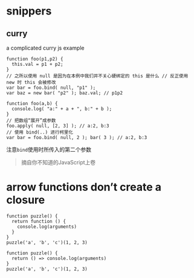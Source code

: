 # snippers

## curry
a complicated curry js example

```
function foo(p1,p2) { 
  this.val = p1 + p2;
}
// 之所以使用 null 是因为在本例中我们并不关心硬绑定的 this 是什么 // 反正使用 new 时 this 会被修改
var bar = foo.bind( null, "p1" );
var baz = new bar( "p2" ); baz.val; // p1p2
```

```
function foo(a,b) {
  console.log( "a:" + a + ", b:" + b );
}
// 把数组“展开”成参数
foo.apply( null, [2, 3] ); // a:2, b:3
// 使用 bind(..) 进行柯里化
var bar = foo.bind( null, 2 ); bar( 3 ); // a:2, b:3
```


注意`bind`使用时所传入的第二个参数
> 摘自你不知道的JavaScript上卷


# arrow functions don’t create a closure
```
function puzzle() {
  return function () {
    console.log(arguments)
  }
}
puzzle('a', 'b', 'c')(1, 2, 3)
```

```
function puzzle() {
  return () => console.log(arguments)
}
puzzle('a', 'b', 'c')(1, 2, 3)
```
